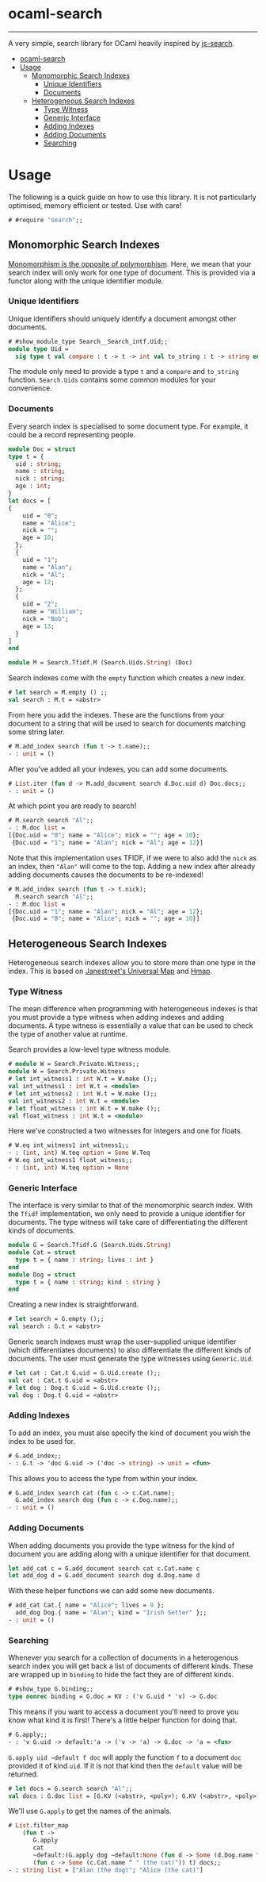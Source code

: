 # ocaml-search
--------------

A very simple, search library for OCaml heavily inspired by [js-search](https://github.com/bvaughn/js-search).

<!-- TOC -->

- [ocaml-search](#ocaml-search)
- [Usage](#usage)
    - [Monomorphic Search Indexes](#monomorphic-search-indexes)
        - [Unique Identifiers](#unique-identifiers)
        - [Documents](#documents)
    - [Heterogeneous Search Indexes](#heterogeneous-search-indexes)
        - [Type Witness](#type-witness)
        - [Generic Interface](#generic-interface)
        - [Adding Indexes](#adding-indexes)
        - [Adding Documents](#adding-documents)
        - [Searching](#searching)

<!-- /TOC -->

# Usage

The following is a quick guide on how to use this library. It is not particularly optimised, memory efficient or tested. Use with care!

```ocaml
# #require "search";;
```

## Monomorphic Search Indexes

[Monomorphism is the opposite of polymorphism](https://wiki.haskell.org/Monomorphism). Here, we mean that your search index will only work for one type of document. This is provided via a functor along with the unique identifier module.

### Unique Identifiers

Unique identifiers should uniquely identify a document amongst other documents.

```ocaml
# #show_module_type Search__Search_intf.Uid;;
module type Uid =
  sig type t val compare : t -> t -> int val to_string : t -> string end
```

The module only need to provide a type `t` and a `compare` and `to_string` function. `Search.Uids` contains some common modules for your convenience.

### Documents

Every search index is specialised to some document type. For example, it could be a record representing people.

```ocaml
module Doc = struct
type t = {
  uid : string;
  name : string;
  nick : string;
  age : int;
}
let docs = [
{
    uid = "0";
    name = "Alice";
    nick = "";
    age = 10;
  };
  {
    uid = "1";
    name = "Alan";
    nick = "Al";
    age = 12;
  };
  {
    uid = "2";
    name = "William";
    nick = "Bob";
    age = 13;
  }
]
end

module M = Search.Tfidf.M (Search.Uids.String) (Doc)
```

Search indexes come with the `empty` function which creates a new index.

```ocaml
# let search = M.empty () ;;
val search : M.t = <abstr>
```

From here you add the indexes. These are the functions from your document to a string that will be used to search for documents matching some string later.

```ocaml
# M.add_index search (fun t -> t.name);;
- : unit = ()
```

After you've added all your indexes, you can add some documents.

```ocaml
# List.iter (fun d -> M.add_document search d.Doc.uid d) Doc.docs;;
- : unit = ()
```

At which point you are ready to search!

```ocaml
# M.search search "Al";;
- : M.doc list =
[{Doc.uid = "0"; name = "Alice"; nick = ""; age = 10};
 {Doc.uid = "1"; name = "Alan"; nick = "Al"; age = 12}]
```

Note that this implementation uses TFIDF, if we were to also add the `nick` as an index, then `"Alan"` will come to the top. Adding a new index after already adding documents causes the documents to be re-indexed!

```ocaml
# M.add_index search (fun t -> t.nick);
  M.search search "Al";;
- : M.doc list =
[{Doc.uid = "1"; name = "Alan"; nick = "Al"; age = 12};
 {Doc.uid = "0"; name = "Alice"; nick = ""; age = 10}]
```
## Heterogeneous Search Indexes

Heterogeneous search indexes allow you to store more than one type in the index. This is based on [Janestreet's Universal Map](https://github.com/janestreet/core/blob/master/core/src/univ_map.ml) and [Hmap](https://erratique.ch/repos/hmap).

### Type Witness

The mean difference when programming with heterogeneous indexes is that you must provide a type witness when adding indexes and adding documents. A type witness is essentially a value that can be used to check the type of another value at runtime.

Search provides a low-level type witness module.

```ocaml
# module W = Search.Private.Witness;;
module W = Search.Private.Witness
# let int_witness1 : int W.t = W.make ();;
val int_witness1 : int W.t = <module>
# let int_witness2 : int W.t = W.make ();;
val int_witness2 : int W.t = <module>
# let float_witness : int W.t = W.make ();;
val float_witness : int W.t = <module>
```

Here we've constructed a two witnesses for integers and one for floats.

```ocaml
# W.eq int_witness1 int_witness1;;
- : (int, int) W.teq option = Some W.Teq
# W.eq int_witness1 float_witness;;
- : (int, int) W.teq option = None
```

### Generic Interface

The interface is very similar to that of the monomorphic search index. With the `Tfidf` implementation, we only need to provide a unique identifier for documents. The type witness will take care of differentiating the different kinds of documents.

```ocaml
module G = Search.Tfidf.G (Search.Uids.String)
module Cat = struct
  type t = { name : string; lives : int }
end
module Dog = struct
  type t = { name : string; kind : string }
end
```

Creating a new index is straightforward.


```ocaml
# let search = G.empty ();;
val search : G.t = <abstr>
```

Generic search indexes must wrap the user-supplied unique identifier (which differentiates documents) to also differentiate the different kinds of documents. The user must generate the type witnesses using `Generic.Uid`.

```ocaml
# let cat : Cat.t G.uid = G.Uid.create ();;
val cat : Cat.t G.uid = <abstr>
# let dog : Dog.t G.uid = G.Uid.create ();;
val dog : Dog.t G.uid = <abstr>
```

### Adding Indexes

To add an index, you must also specify the kind of document you wish the index to be used for.

```ocaml
# G.add_index;;
- : G.t -> 'doc G.uid -> ('doc -> string) -> unit = <fun>
```

This allows you to access the type from within your index.

```ocaml
# G.add_index search cat (fun c -> c.Cat.name);
  G.add_index search dog (fun c -> c.Dog.name);;
- : unit = ()
```

### Adding Documents

When adding documents you provide the type witness for the kind of document you are adding along with a unique identifier for that document.

```ocaml
let add_cat c = G.add_document search cat c.Cat.name c
let add_dog d = G.add_document search dog d.Dog.name d
```

With these helper functions we can add some new documents.

```ocaml
# add_cat Cat.{ name = "Alice"; lives = 9 };
  add_dog Dog.{ name = "Alan"; kind = "Irish Setter" };;
- : unit = ()
```

### Searching

Whenever you search for a collection of documents in a heterogenous search index you will get back a list of documents of different kinds. These are wrapped up in `binding` to hide the fact they are of different kinds.

```ocaml
# #show_type G.binding;;
type nonrec binding = G.doc = KV : ('v G.uid * 'v) -> G.doc
```

This means if you want to access a document you'll need to prove you know what kind it is first! There's a little helper function for doing that.

```ocaml
# G.apply;;
- : 'v G.uid -> default:'a -> ('v -> 'a) -> G.doc -> 'a = <fun>
```

`G.apply uid ~default f doc` will apply the function `f` to a document `doc` provided it of kind `uid`. If it is not that kind then the `default` value will be returned.

```ocaml
# let docs = G.search search "Al";;
val docs : G.doc list = [G.KV (<abstr>, <poly>); G.KV (<abstr>, <poly>)]
```

We'll use `G.apply` to get the names of the animals.

```ocaml
# List.filter_map 
    (fun t -> 
       G.apply 
       cat 
       ~default:(G.apply dog ~default:None (fun d -> Some (d.Dog.name ^ " (the dog)")) t)
       (fun c -> Some (c.Cat.name ^ " (the cat)")) t) docs;;
- : string list = ["Alan (the dog)"; "Alice (the cat)"]
```

